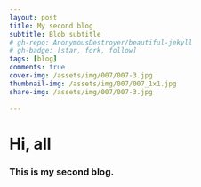 ```yaml
---
layout: post
title: My second blog
subtitle: Blob subtitle
# gh-repo: AnonymousDestroyer/beautiful-jekyll
# gh-badge: [star, fork, follow]
tags: [blog]
comments: true
cover-img: /assets/img/007/007-3.jpg
thumbnail-img: /assets/img/007/007_1x1.jpg
share-img: /assets/img/007/007-3.jpg

---
```


# Hi, all

### This is my second blog.